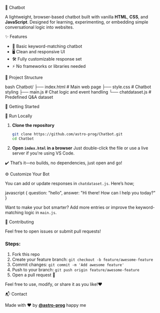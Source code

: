  💬 Chatbot

A lightweight, browser-based chatbot built with vanilla **HTML**, **CSS**, and **JavaScript**. Designed for learning, experimenting, or embedding simple conversational logic into websites.

 ✨ Features

* 🧠 Basic keyword-matching chatbot
* 🖥️ Clean and responsive UI
* 🛠️ Fully customizable response set
* ⚡ No frameworks or libraries needed


 📁 Project Structure

bash
Chatbot/
├── index.html        # Main web page
├── style.css         # Chatbot styling
├── main.js           # Chat logic and event handling
└── chatdataset.js    # Predefined Q&A dataset

🚀 Getting Started

🧪 Run Locally

1. **Clone the repository**

   ```bash
   git clone https://github.com/astro-prog/Chatbot.git
   cd Chatbot
   

2. **Open `index.html` in a browser**
   Just double-click the file or use a live server if you're using VS Code.

✔️ That’s it—no builds, no dependencies, just open and go!



⚙️ Customize Your Bot

You can add or update responses in `chatdataset.js`. Here’s how;

javascript
{
  question: "hello",
  answer: "Hi there! How can I help you today?"
}


Want to make your bot smarter? Add more entries or improve the keyword-matching logic in `main.js`.


 🤝 Contributing

Feel free to open issues or submit pull requests!

### Steps:

1. Fork this repo
2. Create your feature branch: `git checkout -b feature/awesome-feature`
3. Commit changes: `git commit -m 'Add awesome feature'`
4. Push to your branch: `git push origin feature/awesome-feature`
5. Open a pull request 🚀



Feel free to use, modify, or share it as you like!❤️



 📬 Contact

Made with ❤️ by [**@astro-prog**](https://github.com/astro-prog)
happy me 


